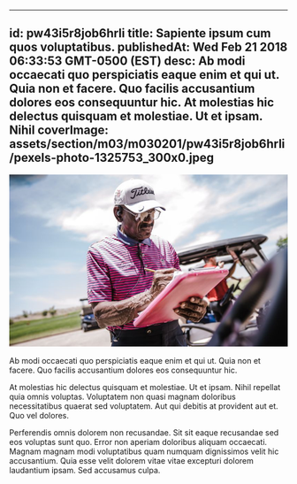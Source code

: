 
---
id: pw43i5r8job6hrli
title: Sapiente ipsum cum quos voluptatibus.
publishedAt: Wed Feb 21 2018 06:33:53 GMT-0500 (EST)
desc: Ab modi occaecati quo perspiciatis eaque enim et qui ut. Quia non et facere. Quo facilis accusantium dolores eos consequuntur hic. At molestias hic delectus quisquam et molestiae. Ut et ipsam. Nihil
coverImage: assets/section/m03/m030201/pw43i5r8job6hrli/pexels-photo-1325753_300x0.jpeg
---

![image from pexels.com](assets/section/m03/m030201/pw43i5r8job6hrli/pexels-photo-1325753.jpeg)

Ab modi occaecati quo perspiciatis eaque enim et qui ut. Quia non et facere. Quo facilis accusantium dolores eos consequuntur hic.
 
At molestias hic delectus quisquam et molestiae. Ut et ipsam. Nihil repellat quia omnis voluptas. Voluptatem non quasi magnam doloribus necessitatibus quaerat sed voluptatem. Aut qui debitis at provident aut et. Quo vel dolores.
 
Perferendis omnis dolorem non recusandae. Sit sit eaque recusandae sed eos voluptas sunt quo. Error non aperiam doloribus aliquam occaecati. Magnam magnam modi voluptatibus quam numquam dignissimos velit hic accusantium. Quia esse velit dolorem vitae vitae excepturi dolorem laudantium ipsam. Sed accusamus culpa.

